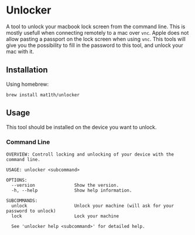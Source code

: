 # Unlocker

A tool to unlock your macbook lock screen from the command line. This is mostly usefull when connecting remotely to a
mac over `vnc`. Apple does not allow pasting a passport on the lock screen when using `vnc`. This tools will give you 
the possibility to fill in the password to this tool, and unlock your mac with it.

## Installation
Using homebrew:
```
brew install mat1th/unlocker
```

## Usage
This tool should be installed on the device you want to unlock.

### Command Line

```
OVERVIEW: Controll locking and unlocking of your device with the command line.

USAGE: unlocker <subcommand>

OPTIONS:
  --version               Show the version.
  -h, --help              Show help information.

SUBCOMMANDS:
  unlock                  Unlock your machine (will ask for your password to unlock)
  lock                    Lock your machine

  See 'unlocker help <subcommand>' for detailed help.
```
